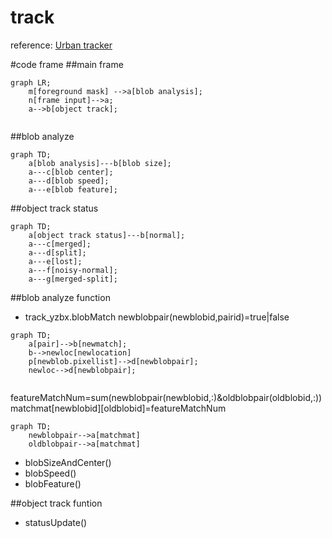 # track

reference: [Urban tracker](http://blog.csdn.net/u010598445/article/details/46628991)

#code frame
##main frame

~~~mermaid
graph LR;
	m[foreground mask] -->a[blob analysis];
	n[frame input]-->a;
	a-->b[object track];
	
~~~
##blob analyze

~~~mermaid
graph TD;
	a[blob analysis]---b[blob size];
	a---c[blob center];
	a---d[blob speed];
	a---e[blob feature];
~~~
##object track status
~~~mermaid
graph TD;
	a[object track status]---b[normal];
	a---c[merged];
	a---d[split];
	a---e[lost];
	a---f[noisy-normal];
	a---g[merged-split];
~~~

##blob analyze function
- track_yzbx.blobMatch
newblobpair(newblobid,pairid)=true|false

~~~mermaid
graph TD;
	a[pair]-->b[newmatch];
	b-->newloc[newlocation]
	p[newblob.pixellist]-->d[newblobpair];
	newloc-->d[newblobpair];
	
~~~
featureMatchNum=sum(newblobpair(newblobid,:)&oldblobpair(oldblobid,:))
matchmat[newblobid][oldblobid]=featureMatchNum

~~~mermaid
graph TD;
	newblobpair-->a[matchmat]
	oldblobpair-->a[matchmat]
~~~
- blobSizeAndCenter()
- blobSpeed()
- blobFeature()

##object track funtion

- statusUpdate()


